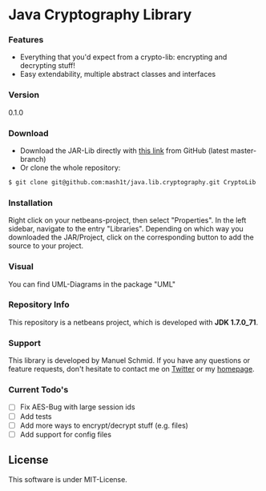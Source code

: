 # Java Cryptography Library

### Features
- Everything that you'd expect from a crypto-lib: encrypting and decrypting stuff!
- Easy extendability, multiple abstract classes and interfaces

### Version
0.1.0

### Download
- Download the JAR-Lib directly with [this link] from GitHub (latest master-branch)
- Or clone the whole repository:
```sh
$ git clone git@github.com:mash1t/java.lib.cryptography.git CryptoLib
```

### Installation
Right click on your netbeans-project, then select "Properties". In the left sidebar, navigate to the entry "Libraries". Depending on which way you downloaded the JAR/Project, click on the corresponding button to add the source to your project.

### Visual
You can find UML-Diagrams in the package "UML"

### Repository Info
This repository is a netbeans project, which is developed with **JDK 1.7.0_71**.

### Support
This library is developed by Manuel Schmid.
If you have any questions or feature requests, don't hesitate to contact me on [Twitter] or my [homepage].

### Current Todo's

 - [ ] Fix AES-Bug with large session ids
 - [ ] Add tests
 - [ ] Add more ways to encrypt/decrypt stuff (e.g. files)
 - [ ] Add support for config files

License
----
This software is under MIT-License.

[this link]:https://github.com/mash1t/java.lib.cryptography/raw/master/dist/CryptoLib.jar
[homepage]:http://mash1t.de/
[Twitter]:https://twitter.com/mash1t